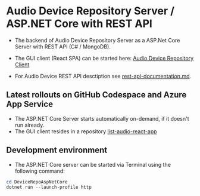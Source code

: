 # Audio Device Repository Server / ASP.NET Core with REST API

- The backend of Audio Device Repository Server as a ASP.Net Core Server with REST API (C# / MongoDB).

- The GUI client (React SPA) can be started here: [Audio Device Repository Client](https://eduarddanziger.github.io/list-audio-react-app/)

- For Audio Device REST API desctiption see [rest-api-documentation.md](DeviceRepoAspNetCore/rest-api-documentation.md).

## Latest rollouts on GitHub Codespace and Azure App Service

- The ASP.NET Core Server starts automatically on-demand, if it doesn't run already.
- The GUI client resides in a repository [list-audio-react-app](https://github.com/eduarddanziger/list-audio-react-app/)

## Development environment

- The ASP.NET Core server can be started via Terminal using the following command:

```powershell or bash
cd DeviceRepoAspNetCore
dotnet run --launch-profile http
```
